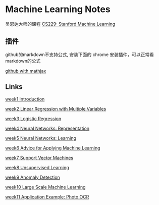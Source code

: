 # Machine Learning Notes

吴恩达大师的课程 [CS229: Stanford Machine Learning](https://www.coursera.org/learn/machine-learning/home/week)




## 插件
github的markdown不支持公式, 安装下面的 chrome 安装插件，可以正常看markdown的公式

[github with mathjax](https://chrome.google.com/webstore/detail/github-with-mathjax/ioemnmodlmafdkllaclgeombjnmnbima)


## Links

[week1 Introduction](https://github.com/rubust-ai/Stanford_Machine_Learning-Notes/blob/master/week1.md)


[week2 Linear Regression with Multiple Variables](https://github.com/rubust-ai/Stanford_Machine_Learning-Notes/blob/master/week2.md)


[week3 Logistic Regression](https://github.com/rubust-ai/Stanford_Machine_Learning-Notes/blob/master/week3.md)



[week4 Neural Networks: Representation](https://github.com/rubust-ai/Stanford_Machine_Learning-Notes/blob/master/week4.md)



[week5 Neural Networks: Learning](https://github.com/rubust-ai/Stanford_Machine_Learning-Notes/blob/master/week5.md)



[week6 Advice for Applying Machine Learning](https://github.com/rubust-ai/Stanford_Machine_Learning-Notes/blob/master/week6.md)



[week7 Support Vector Machines](https://github.com/rubust-ai/Stanford_Machine_Learning-Notes/blob/master/week7.md)



[week8 Unsupervised Learning](https://github.com/rubust-ai/Stanford_Machine_Learning-Notes/blob/master/week8.md)


[week9 Anomaly Detection](https://github.com/rubust-ai/Stanford_Machine_Learning-Notes/blob/master/week9.md)



[week10 Large Scale Machine Learning](https://github.com/rubust-ai/Stanford_Machine_Learning-Notes/blob/master/week10.md)




[week11 Application Example: Photo OCR](https://github.com/rubust-ai/Stanford_Machine_Learning-Notes/blob/master/week11.md)


